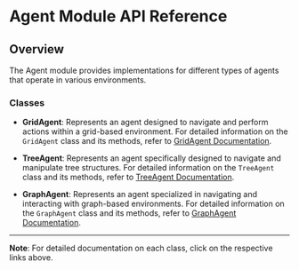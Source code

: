 # Agent Module API Reference

## Overview

The Agent module provides implementations for different types of agents that operate in various environments.

### Classes

- **GridAgent**: Represents an agent designed to navigate and perform actions within a grid-based environment. For detailed information on the `GridAgent` class and its methods, refer to [GridAgent Documentation](./gridAgent.md).

- **TreeAgent**: Represents an agent specifically designed to navigate and manipulate tree structures. For detailed information on the `TreeAgent` class and its methods, refer to [TreeAgent Documentation](./treeAgent.md).

- **GraphAgent**: Represents an agent specialized in navigating and interacting with graph-based environments. For detailed information on the `GraphAgent` class and its methods, refer to [GraphAgent Documentation](graphAgent.md).

---

**Note**: For detailed documentation on each class, click on the respective links above.
